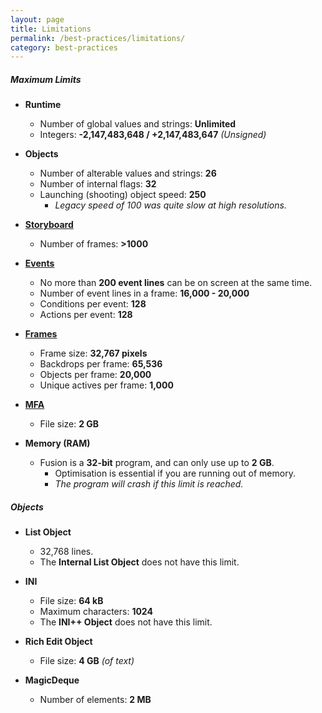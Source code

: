 ```yaml
---
layout: page
title: Limitations
permalink: /best-practices/limitations/
category: best-practices
---
```


##### Maximum Limits

- **Runtime**
    - Number of global values and strings: **Unlimited**
    - Integers: **-2,147,483,648 / +2,147,483,647** _(Unsigned)_

- **Objects**
    - Number of alterable values and strings: **26**
    - Number of internal flags: **32**
    - Launching (shooting) object speed: **250**
        - _Legacy speed of 100 was quite slow at high resolutions._

- **[Storyboard](/interface/storyboard-editor/)**
    - Number of frames: **&gt;1000**

- **[Events](/interface/event-editor/)**
    - No more than **200 event lines** can be on screen at the same time.
    - Number of event lines in a frame: **16,000 - 20,000**
    - Conditions per event: **128**
    - Actions per event: **128**

- **[Frames](/interface/frame-editor/)**
    - Frame size: **32,767 pixels**
    - Backdrops per frame: **65,536**
    - Objects per frame: **20,000**
    - Unique actives per frame: **1,000**

- **[MFA](/file-extensions/MFA/)**
    - File size: **2 GB**

- **Memory (RAM)**
    - Fusion is a **32-bit** program, and can only use up to **2 GB**.
        - Optimisation is essential if you are running out of memory.
        - _The program will crash if this limit is reached._

##### Objects

- **List Object**
    - 32,768 lines.
    - The **Internal List Object** does not have this limit.

- **INI**
    - File size: **64 kB**
    - Maximum characters: **1024**
    - The **INI++ Object** does not have this limit.

- **Rich Edit Object**
    - File size: **4 GB** _(of text)_

- **MagicDeque**
    - Number of elements: **2 MB**
